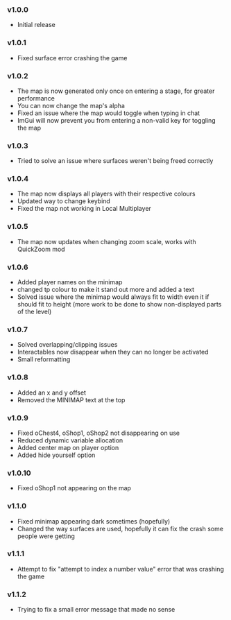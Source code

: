 ### v1.0.0
* Initial release

### v1.0.1
* Fixed surface error crashing the game

### v1.0.2
* The map is now generated only once on entering a stage, for greater performance
* You can now change the map's alpha
* Fixed an issue where the map would toggle when typing in chat
* ImGui will now prevent you from entering a non-valid key for toggling the map

### v1.0.3
* Tried to solve an issue where surfaces weren't being freed correctly

### v1.0.4
* The map now displays all players with their respective colours
* Updated way to change keybind
* Fixed the map not working in Local Multiplayer

### v1.0.5
* The map now updates when changing zoom scale, works with QuickZoom mod

### v1.0.6
* Added player names on the minimap
* changed tp colour to make it stand out more and added a text
* Solved issue where the minimap would always fit to width even it if should fit to height (more work to be done to show non-displayed parts of the level)

### v1.0.7
* Solved overlapping/clipping issues
* Interactables now disappear when they can no longer be activated
* Small reformatting

### v1.0.8
* Added an x and y offset
* Removed the MINIMAP text at the top

### v1.0.9
* Fixed oChest4, oShop1, oShop2 not disappearing on use
* Reduced dynamic variable allocation
* Added center map on player option
* Added hide yourself option

### v1.0.10
* Fixed oShop1 not appearing on the map

### v1.1.0
* Fixed minimap appearing dark sometimes (hopefully)
* Changed the way surfaces are used, hopefully it can fix the crash some people were getting

### v1.1.1
* Attempt to fix "attempt to index a number value" error that was crashing the game

### v1.1.2
* Trying to fix a small error message that made no sense
